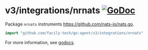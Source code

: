 # v3/integrations/nrnats [![GoDoc](https://godoc.org/github.com/facily-tech/go-agent/v3/integrations/nrnats?status.svg)](https://godoc.org/github.com/facily-tech/go-agent/v3/integrations/nrnats)

Package `nrnats` instruments https://github.com/nats-io/nats.go.

```go
import "github.com/facily-tech/go-agent/v3/integrations/nrnats"
```

For more information, see
[godocs](https://godoc.org/github.com/facily-tech/go-agent/v3/integrations/nrnats).
